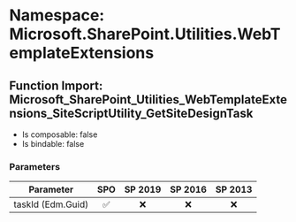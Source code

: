 # Namespace: Microsoft.SharePoint.Utilities.WebTemplateExtensions

## Function Import: Microsoft_SharePoint_Utilities_WebTemplateExtensions_SiteScriptUtility_GetSiteDesignTask

- Is composable: false
- Is bindable: false

### Parameters

Parameter | SPO | SP 2019 | SP 2016 | SP 2013
----------|:---:|:-------:|:-------:|:-------:
taskId (Edm.Guid) | ✅ | ❌ | ❌ | ❌